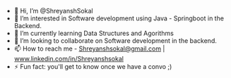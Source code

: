 - 👋 Hi, I’m @ShreyanshSokal
- 👀 I’m interested in Software development using Java - Springboot in the Backend.
- 🌱 I’m currently learning Data Structures and Agorithms
- 💞️ I’m looking to collaborate on Software development in the backend.
- 📫 How to reach me - Shreyanshsokal@gmail.com | www.linkedin.com/in/Shreyanshsokal
- ⚡ Fun fact: you'll get to know once we have a convo ;)

<!---
ShreyanshSokal/ShreyanshSokal is a ✨ special ✨ repository because its `README.md` (this file) appears on your GitHub profile.
You can click the Preview link to take a look at your changes.
--->
